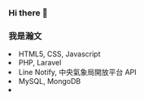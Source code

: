 ### Hi there 👋
<h3><b>我是瀚文</b></h3>

<li>HTML5, CSS, Javascript</li>
<li>PHP, Laravel</li>
<li>Line Notify, 中央氣象局開放平台 API</li>
<li>MySQL, MongoDB</li>
<li></li>
<script>alert('OK')</script>
